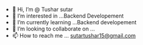 - 👋 Hi, I’m @ Tushar sutar
- 👀 I’m interested in ...Backend Developement
- 🌱 I’m currently learning ...Backend developement
- 💞️ I’m looking to collaborate on ...
- 📫 How to reach me ... sutartushar15@gmail.com

<!---
Tjsutar/Tjsutar is a ✨ special ✨ repository because its `README.md` (this file) appears on your GitHub profile.
You can click the Preview link to take a look at your changes.
--->
